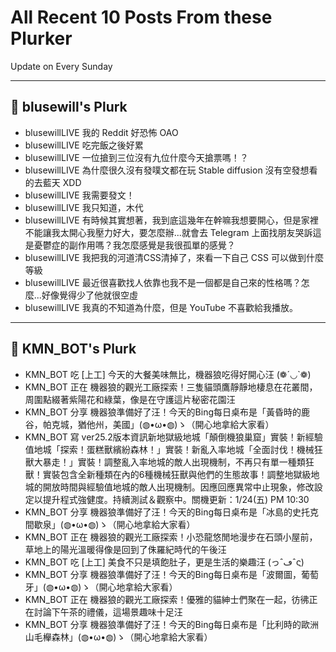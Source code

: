 # All Recent 10 Posts From these Plurker

Update on Every Sunday

---

## 📰 blusewill's Plurk


- blusewillLIVE 我的 Reddit 好恐怖 OAO
- blusewillLIVE 吃完飯之後好累
- blusewillLIVE 一位搶到三位沒有九位什麼今天搶票嗎！？
- blusewillLIVE 為什麼很久沒有發噗文都在玩 Stable diffusion 沒有空發想看的去藍天 XDD
- blusewillLIVE 我需要發文！
- blusewillLIVE 我只知道，木代
- blusewillLIVE 有時候其實想著，我到底這幾年在幹嘛我想要開心，但是家裡不能讓我太開心我壓力好大，要怎麼辦...就會去 Telegram 上面找朋友哭訴這是憂鬱症的副作用嗎？我怎麼感覺是我很孤單的感覺？
- blusewillLIVE 我把我的河道清CSS清掉了，來看一下自己 CSS 可以做到什麼等級
- blusewillLIVE 最近很喜歡找人依靠也我不是一個都是自己來的性格嗎？怎麼...好像覺得少了他就很空虛
- blusewillLIVE 我真的不知道為什麼，但是 YouTube 不喜歡給我播放。

---

## 📰 KMN_BOT's Plurk


- KMN_BOT 吃 [上工] 今天的大餐美味無比，機器狼吃得好開心汪 (❁´◡`❁)
- KMN_BOT 正在 機器狼的觀光工廠探索！三隻貓頭鷹靜靜地棲息在花叢間，周圍點綴著紫陽花和綠葉，像是在守護這片秘密花園汪
- KMN_BOT 分享 機器狼準備好了汪！今天的Bing每日桌布是「黃昏時的鹿谷，帕克城，猶他州，美國」(◍•ω•◍)ゝ（開心地拿給大家看）
- KMN_BOT 寫 ver25.2版本資訊新地獄級地城「顛倒機狼巢窟」實裝！新經驗值地城「探索！蛋糕獸繽紛森林！」實裝！新亂入率地城「全面討伐！機械狂獸大暴走！」實裝！調整亂入率地城的敵人出現機制，不再只有單一種類狂獸！實裝包含全新種類在內的6種機械狂獸與他們的生態故事！調整地獄級地城的開放時間與經驗值地城的敵人出現機制。因應回應異常中止現象，修改設定以提升程式強健度。持續測試＆觀察中。關機更新：1/24(五) PM 10:30
- KMN_BOT 分享 機器狼準備好了汪！今天的Bing每日桌布是「冰島的史托克間歇泉」(◍•ω•◍)ゝ（開心地拿給大家看）
- KMN_BOT 正在 機器狼的觀光工廠探索！小恐龍悠閒地漫步在石頭小屋前，草地上的陽光溫暖得像是回到了侏羅紀時代的午後汪
- KMN_BOT 吃 [上工] 美食不只是填飽肚子，更是生活的樂趣汪 (っˆڡˆς)
- KMN_BOT 分享 機器狼準備好了汪！今天的Bing每日桌布是「波爾圖，葡萄牙」(◍•ω•◍)ゝ（開心地拿給大家看）
- KMN_BOT 正在 機器狼的觀光工廠探索！優雅的貓紳士們聚在一起，彷彿正在討論下午茶的禮儀，這場景趣味十足汪
- KMN_BOT 分享 機器狼準備好了汪！今天的Bing每日桌布是「比利時的歐洲山毛櫸森林」(◍•ω•◍)ゝ（開心地拿給大家看）


